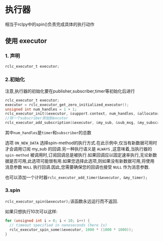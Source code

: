 # 执行器
相当于rclpy中的spin()负责完成具体的执行动作
## 使用 executor
### 1. 声明
```c
rclc_executor_t executor;
```
### 2.初始化
注意,执行器的初始化要在publisher,subscriber,timer等初始化后进行
```c
rclc_executor_t executor;
executor = rclc_executor_get_zero_initialized_executor();
unsigned int num_handles = 1 + 1;
rclc_executor_init(&executor, &support.context, num_handles, &allocator);
//将一个subscriber添加到excutor
rclc_executor_add_subscription(&executor, &my_sub, &sub_msg, &my_subscriber_callback, ON_NEW_DATA);
```
其中`num_handles`是`timer`和`subscriber`的总数

选项 `ON_NEW_DATA` 选择spin-method的执行方式.在此示例中,仅当有新数据可用时才会调用订阅 my_sub 的回调.另一种执行语义是 `ALWAYS` ,这意味着,当执行器的 `spin-method` 被调用时,订阅回调总是被执行.如果回调应以固定速率执行,无论新数据是否可用,此选项可能很有用.如果您选择此选项,则如果没有新数据可用,将使用消息参数 `NULL` 执行回调.因此,您需要确保您的回调也接受 `NULL` 作为消息参数.

也可以添加一个计时器`rclc_executor_add_timer(&executor, &my_timer);`
### 3.spin

`rclc_executor_spin(&executor);`该函数永远运行而不返回.

如果只想执行10次可以这样:
```c
for (unsigned int i = 0; i < 10; i++) {
  // timeout specified in nanoseconds (here 1s)
  rclc_executor_spin_some(&executor, 1000 * (1000 * 1000));
}
```